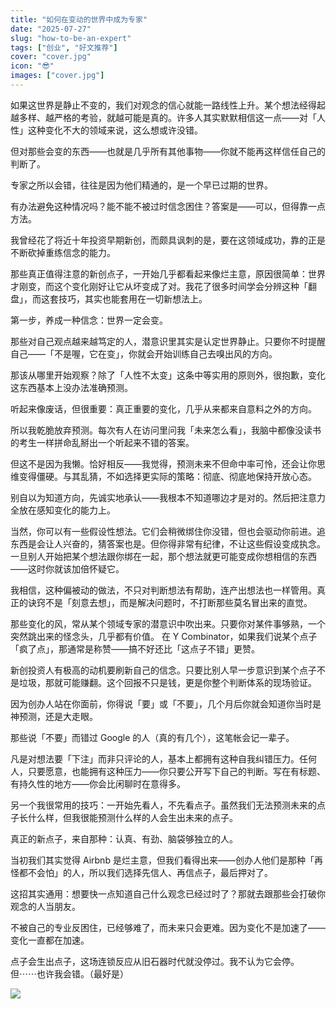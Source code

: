 ```yaml
---
title: "如何在变动的世界中成为专家"
date: "2025-07-27"
slug: "how-to-be-an-expert"
tags: ["创业", "好文推荐"]
cover: "cover.jpg"
icon: "😎"
images: ["cover.jpg"]
---
```

如果这世界是静止不变的，我们对观念的信心就能一路线性上升。某个想法经得起越多样、越严格的考验，就越可能是真的。许多人其实默默相信这一点——对「人性」这种变化不大的领域来说，这么想或许没错。



但对那些会变的东西——也就是几乎所有其他事物——你就不能再这样信任自己的判断了。



专家之所以会错，往往是因为他们精通的，是一个早已过期的世界。



有办法避免这种情况吗？能不能不被过时信念困住？答案是——可以，但得靠一点方法。



我曾经花了将近十年投资早期新创，而颇具讽刺的是，要在这领域成功，靠的正是不断砍掉重练信念的能力。



那些真正值得注意的新创点子，一开始几乎都看起来像烂主意，原因很简单：世界才刚变，而这个变化刚好让它从坏变成了对。我花了很多时间学会分辨这种「翻盘」，而这套技巧，其实也能套用在一切新想法上。



第一步，养成一种信念：世界一定会变。



那些对自己观点越来越笃定的人，潜意识里其实是认定世界静止。只要你不时提醒自己——「不是喔，它在变」，你就会开始训练自己去嗅出风的方向。



那该从哪里开始观察？除了「人性不太变」这条中等实用的原则外，很抱歉，变化这东西基本上没办法准确预测。



听起来像废话，但很重要：真正重要的变化，几乎从来都来自意料之外的方向。



所以我乾脆放弃预测。每次有人在访问里问我「未来怎么看」，我脑中都像没读书的考生一样拼命乱掰出一个听起来不错的答案。



但这不是因为我懒。恰好相反——我觉得，预测未来不但命中率可怜，还会让你思维变得僵硬。与其乱猜，不如选择更实际的策略：彻底、彻底地保持开放心态。



别自以为知道方向，先诚实地承认——我根本不知道哪边才是对的。然后把注意力全放在感知变化的能力上。



当然，你可以有一些假设性想法。它们会稍微绑住你没错，但也会驱动你前进。追东西是会让人兴奋的，猜答案也是。但你得非常有纪律，不让这些假设变成执念。
一旦别人开始把某个想法跟你绑在一起，那个想法就更可能变成你想相信的东西——这时你就该加倍怀疑它。



我相信，这种偏被动的做法，不只对判断想法有帮助，连产出想法也一样管用。真正的诀窍不是「刻意去想」，而是解决问题时，不打断那些莫名冒出来的直觉。



那些变化的风，常从某个领域专家的潜意识中吹出来。只要你对某件事够熟，一个突然跳出来的怪念头，几乎都有价值。
在 Y Combinator，如果我们说某个点子「疯了点」，那通常是称赞——搞不好还比「这点子不错」更赞。



新创投资人有极高的动机要刷新自己的信念。只要比别人早一步意识到某个点子不是垃圾，那就可能赚翻。这个回报不只是钱，更是你整个判断体系的现场验证。



因为创办人站在你面前，你得说「要」或「不要」，几个月后你就会知道你当时是神预测，还是大走眼。



那些说「不要」而错过 Google 的人（真的有几个），这笔帐会记一辈子。



凡是对想法要「下注」而非只评论的人，基本上都拥有这种自我纠错压力。任何人，只要愿意，也能拥有这种压力——你只要公开写下自己的判断。写在有标题、有持久性的地方——你会比闲聊时在意得多。



另一个我很常用的技巧：一开始先看人，不先看点子。虽然我们无法预测未来的点子长什么样，但我很能预测什么样的人会生出未来的点子。



真正的新点子，来自那种：认真、有劲、脑袋够独立的人。



当初我们其实觉得 Airbnb 是烂主意，但我们看得出来——创办人他们是那种「再怪都不会怕」的人，所以我们选择先信人、再信点子，最后押对了。



这招其实通用：想要快一点知道自己什么观念已经过时了？那就去跟那些会打破你观念的人当朋友。



不被自己的专业反困住，已经够难了，而未来只会更难。因为变化不是加速了——变化一直都在加速。



点子会生出点子，这场连锁反应从旧石器时代就没停过。我不认为它会停。
但⋯⋯也许我会错。（最好是）




![](https://prod-files-secure.s3.us-west-2.amazonaws.com/112d0858-5090-4d34-a606-b75eb8d65fd2/46476355-9cf3-4e99-9b7a-3531bc426380/1000202064.png?X-Amz-Algorithm=AWS4-HMAC-SHA256&X-Amz-Content-Sha256=UNSIGNED-PAYLOAD&X-Amz-Credential=ASIAZI2LB466ZOTUSIWC%2F20251004%2Fus-west-2%2Fs3%2Faws4_request&X-Amz-Date=20251004T202954Z&X-Amz-Expires=3600&X-Amz-Security-Token=IQoJb3JpZ2luX2VjEMj%2F%2F%2F%2F%2F%2F%2F%2F%2F%2FwEaCXVzLXdlc3QtMiJGMEQCIGwi%2FHkL52rxA0YwghWmGGORmgyixgjLO2YKiRTlJSnuAiBDCjCU8f5aCke9OStE0tw4wRAAEM%2By5NhdHm0v3PBy9Cr%2FAwhhEAAaDDYzNzQyMzE4MzgwNSIMAdJncfIyUPb1Ja0uKtwDUxLGiU6eeCg81feT7TYYE8LAlvHhi5dyXbY6SFEV2WI7rSQqtky%2FfLge%2BPc3neFekxBpf4slMqvLDnoSRRNYFBQrdXuglikfCI9mMX05CYp7KueN3J6kKglknR0obg7kacskC3dDy4fxrex99DI64RZJu2i7qQ%2Fh7B5vSJj6EwAmqPh4VVybU60ko6zsuQX8GlksdIdoMA%2B2cxirs9Q%2FiSjqm8gX20hvkhvSfZWqCmfrY1hV4YpI9MlE3BCFBPqy3sUA9zXjDH2tqLhyq1yqQ361z8ZeavFHINRNR58T0ZObAnGkgHf8BVa4eT4e%2FjEL%2FL6OW8yk0rNoZKkjhaXtGXZKyGfh4epAFQYoUephExe%2FzdEe5ngVH%2F9j%2FLoTRDfMG3Db4mAsy9mXzhsHGxOenN779UGRaHA%2BahQAnxQ3wekA1VprFcRifBTteXOqMLxNURgQFLRJvUTSI2qALUCwVXFxLLeuwWbsHZZEX3wqXaCVY8xwHCyXjLKj9VwXQRoo3M%2BE6xU4A3UPgqlqziZrl9BUI9oMJHvZY4GZpKp3xTUTfR7T%2BkkI3XHQleIda2xk7Q6f6Kk2xmWft9nMEHGjXg75RnyrzMiXWWght0qJ%2Fiws%2BI3LAfXZ6%2FU0eWcwgJCFxwY6pgHF9nnq22zKF97PDLrCKt3%2BP5rt1ZHZ16rGFkfmd0t%2B%2Bd22jg319J8sAQH7wMivyzm2K0%2BGy5qcOW4jplN4rE5B38elBGq9CXhYuN4wNAgxpCb%2FuontM%2FJJ2ndQdId8jdxUszqyMtVr3PjtBnjMKtWKV6z5tpx%2F6I%2BZ1%2FWG0m0KknBePXtmHyoZWNbnhfT%2Fem%2B%2BxjoQSVrFJ2Unsc7PDM08cyYgsYF3&X-Amz-Signature=afc2c3030b9bf99333a65652947e05429ec6680866f408b46892a98a48ebe346&X-Amz-SignedHeaders=host&x-amz-checksum-mode=ENABLED&x-id=GetObject)

